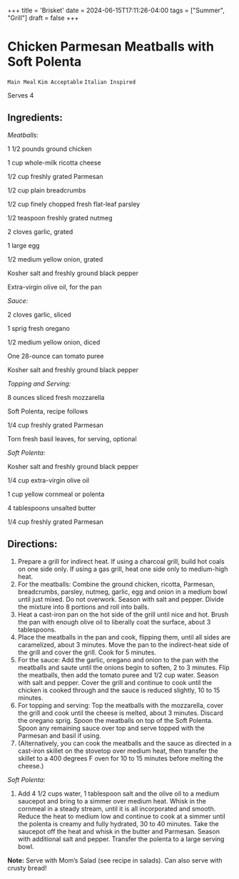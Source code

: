+++
title = 'Brisket'
date = 2024-06-15T17:11:26-04:00
tags = ["Summer", "Grill"]
draft = false
+++
# Chicken Parmesan Meatballs with Soft Polenta

`Main Meal` `Kim Acceptable` `Italian Inspired`

Serves 4

## **Ingredients:**

_Meatballs:_

1 1/2 pounds ground chicken

1 cup whole-milk ricotta cheese

1/2 cup freshly grated Parmesan

1/2 cup plain breadcrumbs

1/2 cup finely chopped fresh flat-leaf parsley

1/2 teaspoon freshly grated nutmeg

2 cloves garlic, grated

1 large egg

1/2 medium yellow onion, grated

Kosher salt and freshly ground black pepper

Extra-virgin olive oil, for the pan

_Sauce:_

2 cloves garlic, sliced

1 sprig fresh oregano

1/2 medium yellow onion, diced

One 28-ounce can tomato puree

Kosher salt and freshly ground black pepper

_Topping and Serving:_

8 ounces sliced fresh mozzarella

Soft Polenta, recipe follows

1/4 cup freshly grated Parmesan

Torn fresh basil leaves, for serving, optional

_Soft Polenta:_

Kosher salt and freshly ground black pepper

1/4 cup extra-virgin olive oil 

1 cup yellow cornmeal or polenta

4 tablespoons unsalted butter 

1/4 cup freshly grated Parmesan

## **Directions:**

1. Prepare a grill for indirect heat. If using a charcoal grill, build hot coals on one side only. If using a gas grill, heat one side only to medium-high heat.
2. For the meatballs: Combine the ground chicken, ricotta, Parmesan, breadcrumbs, parsley, nutmeg, garlic, egg and onion in a medium bowl until just mixed. Do not overwork. Season with salt and pepper. Divide the mixture into 8 portions and roll into balls. 
3. Heat a cast-iron pan on the hot side of the grill until nice and hot. Brush the pan with enough olive oil to liberally coat the surface, about 3 tablespoons.
4. Place the meatballs in the pan and cook, flipping them, until all sides are caramelized, about 3 minutes. Move the pan to the indirect-heat side of the grill and cover the grill. Cook for 5 minutes.
5. For the sauce: Add the garlic, oregano and onion to the pan with the meatballs and saute until the onions begin to soften, 2 to 3 minutes. Flip the meatballs, then add the tomato puree and 1/2 cup water. Season with salt and pepper. Cover the grill and continue to cook until the chicken is cooked through and the sauce is reduced slightly, 10 to 15 minutes.
6. For topping and serving: Top the meatballs with the mozzarella, cover the grill and cook until the cheese is melted, about 3 minutes. Discard the oregano sprig. Spoon the meatballs on top of the Soft Polenta. Spoon any remaining sauce over top and serve topped with the Parmesan and basil if using. 
7. (Alternatively, you can cook the meatballs and the sauce as directed in a cast-iron skillet on the stovetop over medium heat, then transfer the skillet to a 400 degrees F oven for 10 to 15 minutes before melting the cheese.)

_Soft Polenta:_

1. Add 4 1/2 cups water, 1 tablespoon salt and the olive oil to a medium saucepot and bring to a simmer over medium heat. Whisk in the cornmeal in a steady stream, until it is all incorporated and smooth. Reduce the heat to medium low and continue to cook at a simmer until the polenta is creamy and fully hydrated, 30 to 40 minutes. Take the saucepot off the heat and whisk in the butter and Parmesan. Season with additional salt and pepper. Transfer the polenta to a large serving bowl.

**Note:** Serve with Mom’s Salad (see recipe in salads). Can also serve with crusty bread! 
